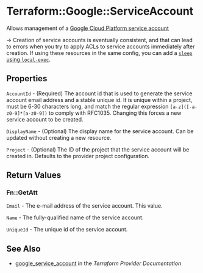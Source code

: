 # Terraform::Google::ServiceAccount

Allows management of a [Google Cloud Platform service account](https://cloud.google.com/compute/docs/access/service-accounts)

-> Creation of service accounts is eventually consistent, and that can lead to
errors when you try to apply ACLs to service accounts immediately after
creation. If using these resources in the same config, you can add a
[`sleep` using `local-exec`](https://github.com/hashicorp/terraform/issues/17726#issuecomment-377357866).

## Properties

`AccountId` - (Required) The account id that is used to generate the service
account email address and a stable unique id. It is unique within a project,
must be 6-30 characters long, and match the regular expression `[a-z]([-a-z0-9]*[a-z0-9])`
to comply with RFC1035. Changing this forces a new service account to be created.

`DisplayName` - (Optional) The display name for the service account.
Can be updated without creating a new resource.

`Project` - (Optional) The ID of the project that the service account will be created in.
Defaults to the provider project configuration.


## Return Values

### Fn::GetAtt

`Email` - The e-mail address of the service account. This value.

`Name` - The fully-qualified name of the service account.

`UniqueId` - The unique id of the service account.

## See Also

* [google_service_account](https://www.terraform.io/docs/providers/google/r/service_account.html) in the _Terraform Provider Documentation_